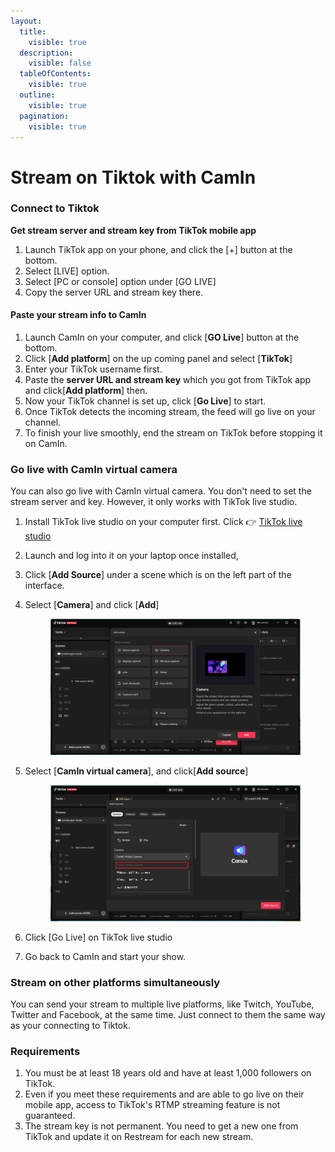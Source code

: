 ```yaml
---
layout:
  title:
    visible: true
  description:
    visible: false
  tableOfContents:
    visible: true
  outline:
    visible: true
  pagination:
    visible: true
---
```


# Stream on Tiktok with CamIn

### Connect to Tiktok <a href="#tong-guo-rtmp-tui-liu-kai-bo" id="tong-guo-rtmp-tui-liu-kai-bo"></a>

**Get stream server and stream key from TikTok mobile app**

1. Launch TikTok app on your phone, and click the \[+]  button at the bottom.
2. Select \[LIVE] option.
3. Select \[PC or console] option under \[GO LIVE]
4. Copy the server URL and stream key there.

#### Paste your stream info to CamIn

1. Launch CamIn on your computer, and click \[**GO Live**] button at the bottom.
2. Click \[**Add platform**] on the up coming panel and select \[**TikTok**]
3. Enter your TikTok username first.
4. Paste the **server URL and stream key** which you got from TikTok app and click\[**Add platform**] then.
5. Now your TikTok channel is set up, click \[**Go Live**] to start.
6. Once TikTok detects the incoming stream, the feed will go live on your channel.
7. To finish your live smoothly, end the stream on TikTok before stopping it on CamIn.

### Go live with CamIn virtual camera <a href="#tong-guo-xu-ni-she-xiang-tou-kai-bo" id="tong-guo-xu-ni-she-xiang-tou-kai-bo"></a>

You can also go live with CamIn virtual camera. You don't need to set the stream server and key. However, it only works with TikTok live studio.

1. Install TikTok live studio on your computer first. Click 👉  [TikTok live studio](https://www.tiktok.com/studio/download?lang=zh-Hans\&enter\_from=live\_center)
2. Launch and log into it on your laptop once installed,&#x20;
3. Click \[**Add Source**] under a scene which is on the left part of the interface.
4.  Select \[**Camera**] and click \[**Add**]

    <figure><img src="../../.gitbook/assets/image (28).png" alt=""><figcaption></figcaption></figure>
5.  Select \[**CamIn virtual camera**], and click\[**Add source**]

    <figure><img src="../../.gitbook/assets/image (29).png" alt=""><figcaption></figcaption></figure>
6. Click \[Go Live] on TikTok live studio
7. Go back to CamIn and start your show.

### Stream on other platforms simultaneously <a href="#duo-ping-tai-tong-shi-kai-bo" id="duo-ping-tai-tong-shi-kai-bo"></a>

You can send your stream to multiple live platforms, like Twitch, YouTube, Twitter and Facebook, at the same time. Just connect to them the same way as your connecting to Tiktok.

### Requirements <a href="#zhu-yi-shi-xiang" id="zhu-yi-shi-xiang"></a>

1. You must be at least 18 years old and have at least 1,000 followers on TikTok.&#x20;
2. Even if you meet these requirements and are able to go live on their mobile app, access to TikTok's RTMP streaming feature is not guaranteed.
3. The stream key is not permanent. You need to get a new one from TikTok and update it on Restream for each new stream.
